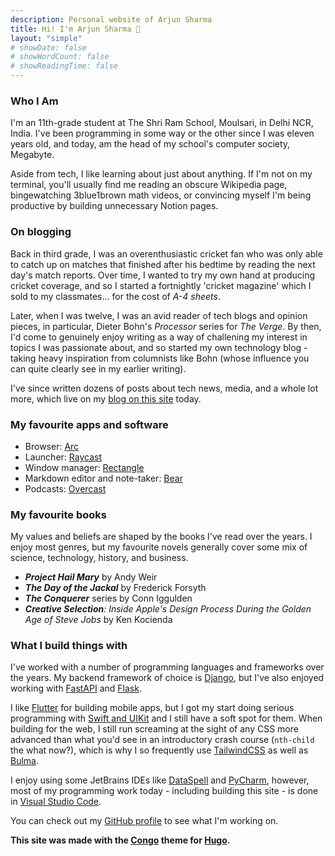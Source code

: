 ```yaml
---
description: Personal website of Arjun Sharma
title: Hi! I'm Arjun Sharma 👋
layout: "simple"
# showDate: false
# showWordCount: false
# showReadingTime: false
---
```

### Who I Am

I'm an 11th-grade student at The Shri Ram School, Moulsari, in Delhi NCR, India. I've been programming in some way or the other since I was eleven years old, and today, am the head of my school's computer society, Megabyte.

Aside from tech, I like learning about just about anything. If I'm not on my terminal, you'll usually find me reading an obscure Wikipedia page, bingewatching 3blue1brown math videos, or convincing myself I'm being productive by building unnecessary Notion pages.

### On blogging

Back in third grade, I was an overenthusiastic cricket fan who was only able to catch up on matches that finished after his bedtime by reading the next day's match reports. Over time, I wanted to try my own hand at producing cricket coverage, and so I started a fortnightly 'cricket magazine' which I sold to my classmates... for the cost of _A-4 sheets_.

Later, when I was twelve, I was an avid reader of tech blogs and opinion pieces, in particular, Dieter Bohn's _Processor_ series for _The Verge_. By then, I'd come to genuinely enjoy writing as a way of challening my interest in topics I was passionate about, and so started my own technology blog - taking heavy inspiration from columnists like Bohn (whose influence you can quite clearly see in my earlier writing).

I've since written dozens of posts about tech news, media, and a whole lot  more, which live on my [blog on this site](/blog) today.

### My favourite apps and software

* Browser: [Arc](https://arc.net/)
* Launcher: [Raycast](https://www.raycast.com/)
* Window manager: [Rectangle](https://rectangleapp.com/)
* Markdown editor and note-taker: [Bear](https://bear.app/)
* Podcasts: [Overcast](https://overcast.fm/)

### My favourite books

My values and beliefs are shaped by the books I've read over the years. I enjoy most genres, but my favourite novels generally cover some mix of science, technology, history, and business.

* _**Project Hail Mary**_ by Andy Weir
* _**The Day of the Jackal**_ by Frederick Forsyth
* _**The Conquerer**_ series by Conn Iggulden
* _**Creative Selection**: Inside Apple's Design Process During the Golden Age of Steve Jobs_ by Ken Kocienda

### What I build things with

I've worked with a number of programming languages and frameworks over the years.
My backend framework of choice is [Django](https://www.djangoproject.com/), but I've also enjoyed working with [FastAPI](https://fastapi.tiangolo.com/) and [Flask](https://flask.palletsprojects.com/en/2.2.x/).

I like [Flutter](https://flutter.dev/) for building mobile apps, but I got my start doing serious programming with [Swift and UIKit](https://developer.apple.com/documentation/uikit) and I still have a soft spot for them. When building for the web, I still run screaming at the sight of any CSS more advanced than what you'd see in an introductory crash course (`nth-child` the what now?), which is why I so frequently use [TailwindCSS](tailwindcsss.com) as well as [Bulma](bulma.io).

I enjoy using some JetBrains IDEs like [DataSpell](https://www.jetbrains.com/dataspell/) and [PyCharm](https://www.jetbrains.com/pycharm/), however, most of my programming work today - including building this site - is done in [Visual Studio Code](https://code.visualstudio.com/).  

You can check out my [GitHub profile](github.com/ArjunS07) to see what I'm working on.  

**This site was made with the [Congo](https://github.com/jpanther/congo) theme for [Hugo](gohugo.io).**
